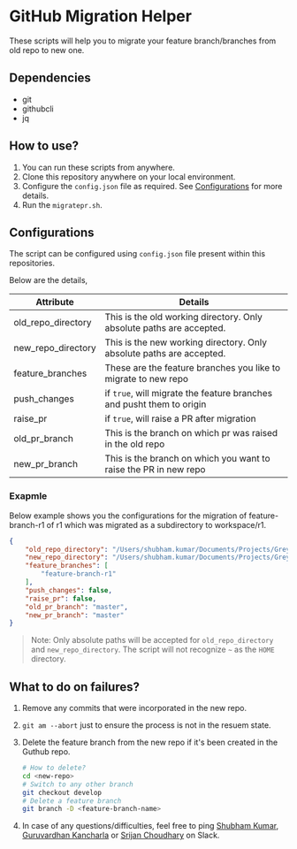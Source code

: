 # GitHub Migration Helper

These scripts will help you to migrate your feature branch/branches from old repo to new one.

## Dependencies

* git
* githubcli
* jq

## How to use?

1. You can run these scripts from anywhere.
2. Clone this repository anywhere on your local environment.
3. Configure the `config.json` file as required. See [Configurations](#configurations) for more details.
4. Run the `migratepr.sh`.

## Configurations

The script can be configured using `config.json` file present within this repositories.

Below are the details,

| Attribute | Details |
| -- | -- |
| old_repo_directory | This is the old working directory. Only absolute paths are accepted. |
| new_repo_directory | This is the new working directory. Only absolute paths are accepted. |
| feature_branches | These are the feature branches you like to migrate to new repo |
| push_changes | if `true`, will migrate the feature branches and pusht them to origin |
| raise_pr | if `true`, will raise a PR after migration |
| old_pr_branch | This is the branch on which pr was raised in the old repo |
| new_pr_branch | This is the branch on which you want to raise the PR in new repo |

### Exapmle

Below example shows you the configurations for the migration of feature-branch-r1 of r1 which was migrated as a subdirectory to workspace/r1.

```json
{
    "old_repo_directory": "/Users/shubham.kumar/Documents/Projects/GreyOrange/GitHub-Platform-Migration-Helper/test/mocks/r1",
    "new_repo_directory": "/Users/shubham.kumar/Documents/Projects/GreyOrange/GitHub-Platform-Migration-Helper/test/mocks/workspace",
    "feature_branches": [
        "feature-branch-r1"
    ],
    "push_changes": false,
    "raise_pr": false,
    "old_pr_branch": "master",
    "new_pr_branch": "master"
}
```

> Note: Only absolute paths will be accepted for `old_repo_directory` and `new_repo_directory`. The script will not recognize `~` as the `HOME` directory.

## What to do on failures?

1. Remove any commits that were incorporated in the new repo.

1. `git am --abort` just to ensure the process is not in the resuem state.

1. Delete the feature branch from the new repo if it's been created in the Guthub repo.
    ```bash
    # How to delete?
    cd <new-repo>
    # Switch to any other branch 
    git checkout develop
    # Delete a feature branch 
    git branch -D <feature-branch-name>

1. In case of any questions/difficulties, feel free to ping [Shubham Kumar](shubham.kumar@greyorange.com), [Guruvardhan Kancharla](kancharla.g@greyorange.com) or [Srijan Choudhary](srijan.c@greyorange.com) on Slack.
